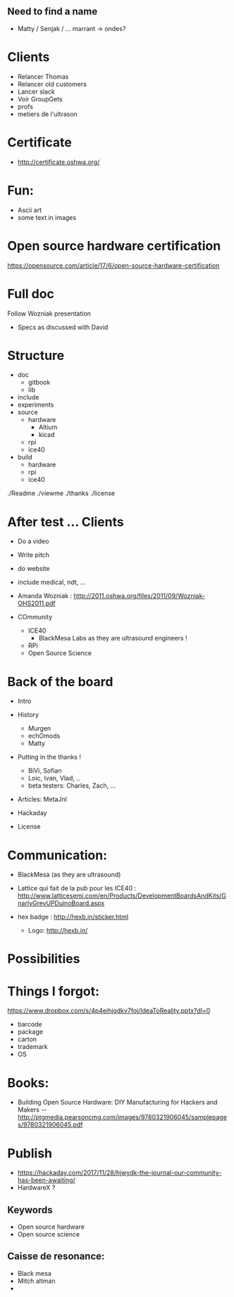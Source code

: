 ## Need to find a name

* Matty / Senjak / ... marrant -> ondes?

# Clients

* Relancer Thomas
* Relancer old customers
* Lancer slack
* Voir GroupGets
* profs
* metiers de l'ultrason

# Certificate

* http://certificate.oshwa.org/

# Fun:

* Ascii art
* some text in images 


# Open source hardware certification

https://opensource.com/article/17/6/open-source-hardware-certification


# Full doc

Follow Wozniak presentation
* Specs as discussed with David


# Structure


* doc
  * gitbook
  * lib
* include
* experiments
* source
  * hardware
    * Altium
    * kicad
  * rpi
  * ice40
* build
  * hardware
  * rpi
  * ice40


./Readme
./viewme
./thanks
./license

# After test ... Clients

* Do a video
* Write pitch
* do website
* include medical, ndt, ...

* Amanda Wozniak : http://2011.oshwa.org/files/2011/09/Wozniak-OHS2011.pdf

* COmmunity
  * ICE40
    * BlackMesa Labs as they are ultrasound engineers !
  * RPi
  * Open Source Science

# Back of the board

* Intro
* History
  * Murgen
  * echOmods
  * Matty
* Putting in the thanks !
  * BiVi, Sofian
  * Loic, Ivan, Vlad, ..
  * beta testers: Charles, Zach, ...

* Articles: MetaJnl
* Hackaday
* License


# Communication:

* BlackMesa (as they are ultrasound)
* Lattice qui fait de la pub pour les ICE40 : http://www.latticesemi.com/en/Products/DevelopmentBoardsAndKits/GnarlyGreyUPDuinoBoard.aspx

* hex badge : http://hexb.in/sticker.html
  * Logo: http://hexb.in/


# Possibilities


# Things I forgot:

https://www.dropbox.com/s/4p4eihjqdkv7foj/IdeaToReality.pptx?dl=0
* barcode
* package
* carton
* trademark
* OS

# Books:

* Building Open Source Hardware: DIY Manufacturing for Hackers and Makers -- http://ptgmedia.pearsoncmg.com/images/9780321906045/samplepages/9780321906045.pdf

# Publish

* https://hackaday.com/2017/11/28/hjwydk-the-journal-our-community-has-been-awaiting/
* HardwareX ?



## Keywords

* Open source hardware
* Open source science

## Caisse de resonance:

* Black mesa
* Mitch altman
* 


